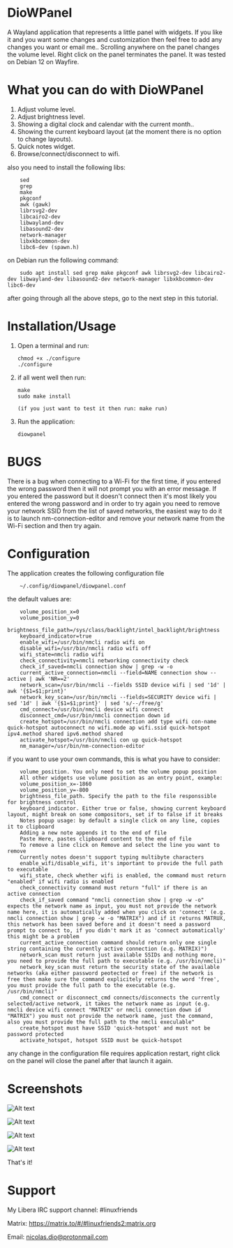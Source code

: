 # DioWPanel
A Wayland application that represents a little panel with widgets. If you like it and you want some changes and customization then feel free to add any changes you want or email me..
Scrolling anywhere on the panel changes the volume level. Right click on the panel terminates the panel.
It was tested on Debian 12 on Wayfire.

# What you can do with DioWPanel
   1. Adjust volume level.
   2. Adjust brightness level.
   3. Showing a digital clock and calendar with the current month..
   4. Showing the current keyboard layout (at the moment there is no option to change layouts).
   5. Quick notes widget.
   6. Browse/connect/disconnect to wifi.

   also you need to install the following libs:

		sed
		grep
		make
		pkgconf
		awk (gawk)
	 	librsvg2-dev
		libcairo2-dev
		libwayland-dev
		libasound2-dev
		network-manager
		libxkbcommon-dev
		libc6-dev (spawn.h)

   on Debian run the following command:

		sudo apt install sed grep make pkgconf awk librsvg2-dev libcairo2-dev libwayland-dev libasound2-dev network-manager libxkbcommon-dev libc6-dev

   after going through all the above steps, go to the next step in this tutorial.

# Installation/Usage
  1. Open a terminal and run:

		 chmod +x ./configure
		 ./configure

  3. if all went well then run:

		 make
		 sudo make install
		 
		 (if you just want to test it then run: make run)
		
  4. Run the application:
  
		 diowpanel

# BUGS
There is a bug when connecting to a Wi-Fi for the first time, if you entered the wrong password then it will not prompt you with an error message. If you entered the password but it doesn't connect then it's most likely you entered the wrong password and in order to try again you need to remove your network SSID from the list of saved networks, the easiest way to do it is to launch nm-connection-editor and remove your network name from the Wi-Fi section and then try again.

# Configuration
The application creates the following configuration file

		~/.config/diowpanel/diowpanel.conf

   the default values are:

		volume_position_x=0
		volume_position_y=0
		brightness_file_path=/sys/class/backlight/intel_backlight/brightness
		keyboard_indicator=true
		enable_wifi=/usr/bin/nmcli radio wifi on
		disable_wifi=/usr/bin/nmcli radio wifi off
		wifi_state=nmcli radio wifi
		check_connectivity=nmcli networking connectivity check
		check_if_saved=nmcli connection show | grep -w -o
		current_active_connection=nmcli --field=NAME connection show --active | awk 'NR==2'
		network_scan=/usr/bin/nmcli --fields SSID device wifi | sed '1d' | awk '{$1=$1;print}'
		network_key_scan=/usr/bin/nmcli --fields=SECURITY device wifi | sed '1d' | awk '{$1=$1;print}' | sed 's/--/free/g'
		cmd_connect=/usr/bin/nmcli device wifi connect
		disconnect_cmd=/usr/bin/nmcli connection down id
		create_hotspot=/usr/bin/nmcli connection add type wifi con-name quick-hotspot autoconnect no wifi.mode ap wifi.ssid quick-hotspot ipv4.method shared ipv6.method shared
		activate_hotspot=/usr/bin/nmcli con up quick-hotspot
		nm_manager=/usr/bin/nm-connection-editor

   if you want to use your own commands, this is what you have to consider:

		volume_position. You only need to set the volume popup position
		All other widgets use volume position as an entry point, example:
		volume_position_x=-1860
		volume_position_y=-800
		brightness_file_path. Specify the path to the file responssible for brightness control
		keyboard_indicator. Either true or false, showing current keyboard layout, might break on some compositors, set if to false if it breaks
		Notes popup usage: by default a single click on any line, copies it to clipboard
		Adding a new note appends it to the end of file
		Paste Here, pastes clipboard content to the end of file
		To remove a line click on Remove and select the line you want to remove
		Currently notes doesn't support typing multibyte characters
		enable_wifi/disable_wifi, it's important to provide the full path to executable
		wifi_state, check whether wifi is enabled, the command must return "enabled" if wifi radio is enabled
		check_connectivity command must return "full" if there is an active connection
		check_if_saved command "nmcli connection show | grep -w -o" expects the network name as input, you must not provide the network name here, it is automatically added when you click on 'connect' (e.g. nmcli connection show | grep -w -o "MATRIX") and if it returns MATRUX, this network has been saved before and it doesn't need a password prompt to connect to, if you didn't mark it as 'connect automatically' this might be a problem
		current_active_connection command should return only one single string containing the curently active connection (e.g. MATRIX)")
		network_scan must return just available SSIDs and nothing more, you need to provide the full path to executable (e.g. /usr/bin/nmcli)"
		network_key_scan must return the security state of the available networks (aka either password peotected or free) if the network is free then make sure the command explicitely returns the word 'free', you must provide the full path to the executable (e.g. /usr/bin/nmcli)"
		cmd_connect or disconnect_cmd connects/disconnects the currently selected/active network, it takes the network name as input (e.g. nmcli device wifi connect "MATRIX" or nmcli connection down id "MATRIX") you must not provide the network name, just the command, also you must provide the full path to the nmcli execulable"
		create_hotspot must have SSID 'quick-hotspot' and must not be password protected
		activate_hotspot, hotspot SSID must be quick-hotspot

   any change in the configuration file requires application restart, right click on the panel will close the panel after that launch it again.

# Screenshots

![Alt text](https://raw.githubusercontent.com/DiogenesN/diowpanel/main/diowpanel-volume.png)

![Alt text](https://raw.githubusercontent.com/DiogenesN/diowpanel/main/diowpanel-calendar.png)

![Alt text](https://raw.githubusercontent.com/DiogenesN/diowpanel/main/diowpanel-notes.png)

![Alt text](https://raw.githubusercontent.com/DiogenesN/diowpanel/main/diowpanel-notwork.png)

That's it!

# Support

   My Libera IRC support channel: #linuxfriends

   Matrix: https://matrix.to/#/#linuxfriends2:matrix.org

   Email: nicolas.dio@protonmail.com

